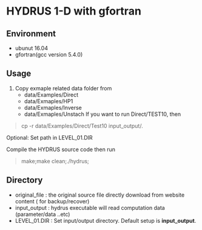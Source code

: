 # HYDRUS 1-D with gfortran 

## Environment
- ubunut 16.04
- gfortran(gcc version 5.4.0)

## Usage

1. Copy exmaple related data folder from 
    - data/Examples/Direct
    - data/Exmaples/HP1
    - data/Exmaples/Inverse
    - data/Exmaples/Unstach
If you want to run Direct/TEST10, then
> cp -r data/Examples/Direct/Test10 input_output/.

Optional: Set path in LEVEL_01.DIR  

Compile the HYDRUS source code then run
> make;make clean;./hydrus;

## Directory
- original_file : the original source file directly download from website content ( for backup/recover)
- input_output : hydrus executable will read computation data (parameter/data ..etc)
- LEVEL_01.DIR : Set input/output directory. Default setup is __input_output__. 



